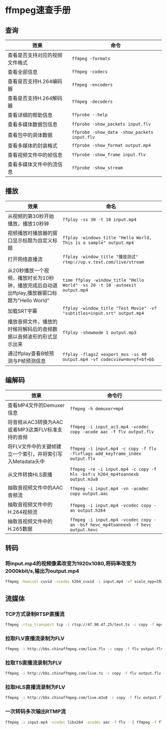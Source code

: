# ffmpeg速查手册

## 查询

| 效果                           | 命令                                         |
| ------------------------------ | -------------------------------------------- |
| 查看是否支持对应的视频文件格式 | `ffmpeg -formats`                            |
| 查看全部信息                   | `ffmpeg -codecs`                             |
| 查看是否支持H.264编码器        | `ffmpeg -encoders`                           |
| 查看是否支持H.264解码器        | `ffmpeg -decoders`                           |
| 查看详细的帮助信息             | `ffprobe --help`                             |
| 查看多媒体数据包信息           | `ffprobe -show_packets input.flv`            |
| 查看包中的具体数据             | `ffprobe -show_data -show_packets input.flv` |
| 查看多媒体的封装格式           | `ffprobe -show_format output.mp4`            |
| 查看视频文件中的帧信息         | `ffprobe -show_frame input.flv`              |
| 查看多媒体文件中的流信息       | `ffprobe -show_stream`                       |



## 播放

| 效果                                                         | 命名                                                         |
| ------------------------------------------------------------ | ------------------------------------------------------------ |
| 从视频的第30秒开始播放，播放10秒钟                           | `ffplay -ss 30 -t 10 input.mp4`                              |
| 视频播放时播放器的窗口显示标题为自定义标题                   | `ffplay -windows_title "Hello World, This is a sample" output.mp4` |
| 打开网络直播流                                               | `ffplay -window_title "播放测试" rtmp://up.v.test.com/live/stream` |
| 从20秒播放一个视频，播放时长为10秒钟，播放完成后自动退出ffplay,播放器窗口标题为"Hello World" | `time ffplay -window_title "Hello World" -ss 20 -t 10 -autoexit output.mp4` |
| 加载SRT字幕                                                  | `ffplay -window_title "Test Movie" -vf "subtitles=input.srt" output.mp4` |
| 播放音频文件，播放的时候将解码后的音频数据以音频波形的形式显示出来 | `ffplay -showmode 1 output.mp3`                              |
| 通过ffplay查看B帧预测与P帧预测信息                           | `ffplay -flags2 +export_mvs -ss 40 output.mp4 -vf codecview=mv=pf+bf+bb` |



## 编解码

| 效果                                                      | 命令行                                                       |
| --------------------------------------------------------- | ------------------------------------------------------------ |
| 查看MP4文件的Demuxer信息                                  | `ffmpeg -h demuxer=mp4`                                      |
| 将音频从AC3转换为AAC或者MP3这类FLV标准支持的音频          | `ffmpeg -i input_ac3.mp4 -vcodec copy -acode aac -f flv output.flv` |
| 将FLV文件中的关键帧建立一个索引，并将索引写入Metadata头中 | `ffmpeg -i input.mp4 -c copy -f flv -flvflags add_keyframe_index output.flv` |
| 从文件转换HLS直播                                         | `ffmpeg -re -i input.mp4 -c copy -f hls -bsf:v h264_mp4toannexb output.m3u8` |
| 抽取音视频文件中的AAC音频流                               | `ffmpeg -i input.mp4 -vn -acodec copy output.aac`            |
| 抽取音视频文件中的H.264视频流                             | `ffmpeg -i input.mp4 -vcodec copy -an output.h264`           |
| 抽取音视频文件中的H.265数据                               | `ffmpeg -i input.mp4 -vcodec copy -an -bsf hevc_mp4toannexb -f hevc output.hevc` |




## 转码

### 将input.mp4的视频像素改变为1920x1080,将码率改变为2000kbit/s,输出为output.mp4

```sh
ffmpeg -hwaccel cuvid -vcodec h264_cuvid -i input.mp4 -vf scale_npp=1920:1080 -vcodec h264_nvenc -acodec copy -f mp4 -y output.mp4
```



## 流媒体

### TCP方式录制RTSP直播流

```sh
ffmpeg -rtsp_transport tcp -i rtsp://47.90.47.25/test.ts -c copy -f mp4 output.mp4
```

### 拉取FLV直播流录制为FLV

```sh
ffmpeg -i http://bbs.chinaffmpeg.com/live.flv -c copy -f flv output.flv
```

### 拉取TS直播流录制为FLV

```sh
ffmpeg -i http://bbs.chinaffmpeg.com/live.ts -c copy -f flv output.flv
```

### 拉取HLS直播流录制为FLV

```sh
ffmpeg -i http://bbs.chinaffmpeg.com/live.m3u8 -c copy -f flv output.flv
```

### 一次转码多次输出RTMP流

```sh
ffmpeg -i input.mp4 -vcodec libx264 -acodec aac -f flv - | ffmpeg -f flv -i - -c copy -f flv rtmp://publish.chinaffmpeg.com/live/stream1 -c copy -f flv rtmp://publish.chinaffmpeg.com/live/stream2
```

